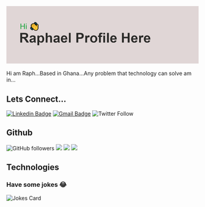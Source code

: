 
![myhader](/header.png)

Hi am Raph...Based in Ghana...Any problem that technology can solve am in...

## Lets Connect...
[![Linkedin Badge](https://img.shields.io/badge/-Raphael-blue?style=flat-square&logo=Linkedin&logoColor=white&link=https://www.linkedin.com/in/asase-raphael-ab7294213/)](https://www.linkedin.com/in/asase-raphael-ab7294213/)
[![Gmail Badge](https://img.shields.io/badge/-raphaelasas57@gmail.com-c14438?style=flat-square&logo=Gmail&logoColor=white&link=mailto:raphaelasase57@gmail.com/)](mailto:raphaelasase57@gmail.com)
![Twitter Follow](https://img.shields.io/twitter/follow/DelaMcRaph?label=Raphael&style=social)

## Github
![GitHub followers](https://img.shields.io/github/followers/mcraphael?style=social)
![](https://badges.pufler.dev/repos/mcraphael)
![](https://badges.pufler.dev/years/mcraphael)
![](https://badges.pufler.dev/visits/mcraphael/mcraphael)
  
## Technologies


### Have some jokes :joy:
![Jokes Card](https://readme-jokes.vercel.app/api)
